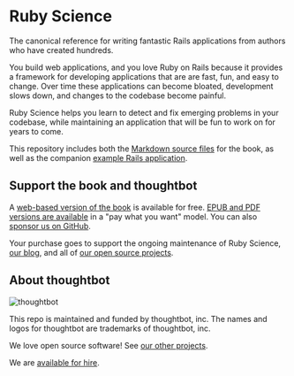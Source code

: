 # Ruby Science

The canonical reference for writing fantastic Rails applications from authors
who have created hundreds.

You build web applications, and you love Ruby on Rails because it provides a
framework for developing applications that are are fast, fun, and easy to
change. Over time these applications can become bloated, development slows down,
and changes to the codebase become painful.

Ruby Science helps you learn to detect and fix emerging problems in your
codebase, while maintaining an application that will be fun to work on for years
to come.

This repository includes both the [Markdown source files] for the book, as
well as the companion [example Rails application].

[Markdown source files]: book/
[example Rails application]: example_app/

## Support the book and thoughtbot

A [web-based version of the book] is available for free.
[EPUB and PDF versions are available] in a "pay what you want" model.
You can also [sponsor us on GitHub].

Your purchase goes to support the ongoing maintenance of Ruby Science,
[our blog], and all of [our open source projects].

[web-based version of the book]: https://thoughtbot.com/ruby-science
[EPUB and PDF versions are available]: https://thoughtbot.gumroad.com/l/ruby-science
[sponsor us on GitHub]: https://github.com/sponsors/thoughtbot
[our blog]: https://thoughtbot.com/blog
[our open source projects]: http://thoughtbot.com/open-source

<!-- START /templates/footer.md -->
## About thoughtbot

![thoughtbot](https://thoughtbot.com/thoughtbot-logo-for-readmes.svg)

This repo is maintained and funded by thoughtbot, inc.
The names and logos for thoughtbot are trademarks of thoughtbot, inc.

We love open source software!
See [our other projects][community].

We are [available for hire][hire].

[community]: https://thoughtbot.com/community?utm_source=github
[hire]: https://thoughtbot.com/hire-us?utm_source=github


<!-- END /templates/footer.md -->

